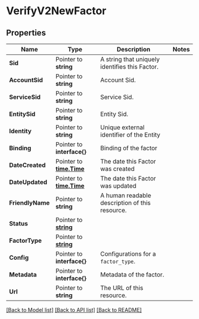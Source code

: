 # VerifyV2NewFactor

## Properties

Name | Type | Description | Notes
------------ | ------------- | ------------- | -------------
**Sid** | Pointer to **string** | A string that uniquely identifies this Factor. |
**AccountSid** | Pointer to **string** | Account Sid. |
**ServiceSid** | Pointer to **string** | Service Sid. |
**EntitySid** | Pointer to **string** | Entity Sid. |
**Identity** | Pointer to **string** | Unique external identifier of the Entity |
**Binding** | Pointer to **interface{}** | Binding of the factor |
**DateCreated** | Pointer to [**time.Time**](time.Time.md) | The date this Factor was created |
**DateUpdated** | Pointer to [**time.Time**](time.Time.md) | The date this Factor was updated |
**FriendlyName** | Pointer to **string** | A human readable description of this resource. |
**Status** | Pointer to [**string**](NewFactorEnumFactorStatuses.md) |  |
**FactorType** | Pointer to [**string**](NewFactorEnumFactorTypes.md) |  |
**Config** | Pointer to **interface{}** | Configurations for a `factor_type`. |
**Metadata** | Pointer to **interface{}** | Metadata of the factor. |
**Url** | Pointer to **string** | The URL of this resource. |

[[Back to Model list]](../README.md#documentation-for-models) [[Back to API list]](../README.md#documentation-for-api-endpoints) [[Back to README]](../README.md)


